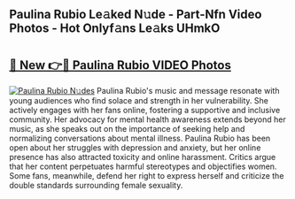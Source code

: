 ## Paulina Rubio Le𝚊ked N𝚞de - Part-Nfn Video Photos - Hot Onlyf𝚊ns Le𝚊ks UHmkO

# <h2><a href="http://ac20890.deff.icu/?id=Paulina+Rubio">🔗 New 👉🔴 Paulina Rubio VIDEO Photos</a></h2>

[![Paulina Rubio N𝚞des](https://i.imgur.com/rIISA9y.gif)](http://ac20890.deff.icu/?id=Paulina+Rubio)
Paulina Rubio's music and message resonate with young audiences who find solace and strength in her vulnerability. She actively engages with her fans online, fostering a supportive and inclusive community. Her advocacy for mental health awareness extends beyond her music, as she speaks out on the importance of seeking help and normalizing conversations about mental illness. Paulina Rubio has been open about her struggles with depression and anxiety, but her online presence has also attracted toxicity and online harassment. Critics argue that her content perpetuates harmful stereotypes and objectifies women. Some fans, meanwhile, defend her right to express herself and criticize the double standards surrounding female sexuality.
